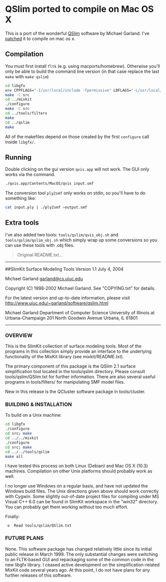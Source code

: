 # QSlim ported to compile on Mac OS X

This is a port of the wonderful
[QSlim](http://www.cs.cmu.edu/~./garland/quadrics/qslim.html) software by
Michael Garland. I've [patched](http://www.alecjacobson.com/weblog/?p=3244) it
to compile on mac os x.

## Compilation

You must first install `fltk` (e.g. using macports/homebrew). Otherwise you'll
only be able to build the command line version (in that case replace the last
`make` with `make qslim`)

```bash
cd libgfx
env CPPFLAGS="-I/usr/local/include -fpermissive" LDFLAGS="-L/usr/local/lib" ./configure
make -C src
cd ../mixkit
./configure
make -C src
cd ../tools/filters
make
cd ../qslim
make
```

All of the makefiles depend on those created by the first `configure` call
inside `libgfx/`.

## Running

Double clicking on the gui version `qvis.app` will not work. The GUI only works
via the command.

```bash
./qvis.app/Contents/MacOS/qvis input.smf
```

The conversion tool `ply2smf` only works on stdin, so you'll have to do
something like:

```bash
cat input.ply | ./ply2smf >output.smf
```

## Extra tools

I've also added two tools: `tools/qslim/qvis_obj.sh` and `tools/qslim/qslim_obj.sh` which simply wrap
up some conversions so you can use these tools with .obj files.

> Original README.txt...

------------------------------------------------------------------------
##SlimKit Surface Modeling Tools
Version 1.1
July 4, 2004

Michael Garland <garland@cs.uiuc.edu>


Copyright (C) 1998-2002 Michael Garland.  See "COPYING.txt" for details.


For the latest version and up-to-date information, please visit
http://www.uiuc.edu/~garland/software/qslim.html


Michael Garland
Department of Computer Science
University of Illinois at Urbana-Champaign
201 North Goodwin Avenue
Urbana, IL 61801

------------------------------------------------------------------------

### OVERVIEW

This is the SlimKit collection of surface modeling tools.  Most of the
programs in this collection simply provide an interface to the
underlying functionality of the MixKit library (see mixkit/README.txt).

The primary component of this package is the QSlim 2.1 surface
simplification tool located in the tools/qslim directory.  Please
consult tools/qslim/QSlim.txt for further information.  There are also
several useful programs in tools/filters/ for manipulating SMF model
files.

New in this release is the QCluster software package in tools/cluster.


### BUILDING & INSTALLATION

To build on a Unix machine:

```bash
cd libgfx
./configure
cd src; make
cd ../../mixkit
./configure
cd src; make
cd ../../tools/qslim
make all
```

I have tested this process on both Linux (Debian) and Mac OS X (10.3)
machines.  Compilation on other Unix platforms should probably work as
well.

I no longer use Windows on a regular basis, and have not updated the
Windows build files.  The Unix directions given above should work
correctly with Cygwin.  Some slightly out-of-date project files for
compiling under MS Visual C++ 6.0 can be found in SlimKit workspace in
the "win32" directory.  You can probably get them working without too
much effort.

Finally:

	 o  Read tools/qslim/QSlim.txt



### FUTURE PLANS

None.  This software package has changed relatively little since its
initial public release in March 1999.  The only substantial changes were
switching to an FLTK-based GUI and repackaging some of the common code
in the new libgfx library.  I ceased active development on the
simplification-related MixKit code several years ago.  At this point, I
do not have plans for any further releases of this software.
